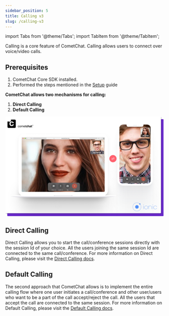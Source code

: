 ```yaml
---
sidebar_position: 5
title: Calling v3
slug: /calling-v3
---
```


import Tabs from '@theme/Tabs';
import TabItem from '@theme/TabItem';

Calling is a core feature of CometChat. Calling allows users to connect over voice/video calls.

## Prerequisites

1. CometChat Core SDK installed.
2. Performed the steps mentioned in the [Setup](./setup#calling-component-configuration) guide

**CometChat allows two mechanisms for calling:**

1. **Direct Calling**
2. **Default Calling**

![](./assets/1623199592.png)

## Direct Calling

Direct Calling allows you to start the call/conference sessions directly with the session Id of your choice. All the users joining the same session Id are connected to the same call/conference.
For more information on Direct Calling, please visit the [Direct Calling docs](./calling-direct-calling).

## Default Calling

The second approach that CometChat allows is to implement the entire calling flow where one user initiates a call/conference and other user/users who want to be a part of the call accept/reject the call. All the users that accept the call are connected to the same session.
For more information on Default Calling, please visit the [Default Calling docs](./calling-default-calling).